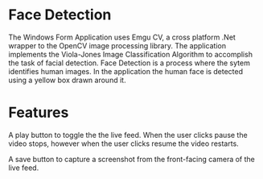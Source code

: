 # Face Detection
The Windows Form Application uses Emgu CV, a cross platform .Net wrapper to the OpenCV image processing library. The application  implements the Viola-Jones Image Classification Algorithm to accomplish the task of facial detection. Face Detection is a process where the sytem identifies human images. In the application the human face is detected using a yellow box drawn around it.

# Features
A play button to toggle the the live feed. When the user clicks pause the video stops, however when the user clicks resume the video restarts. 

A save button to capture a screenshot from the front-facing camera of the live feed.
